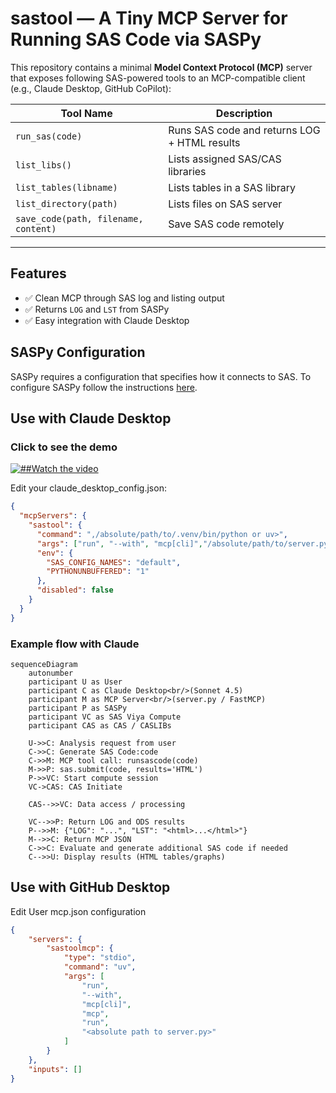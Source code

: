 # sastool — A Tiny MCP Server for Running SAS Code via SASPy

This repository contains a minimal **Model Context Protocol (MCP)** server that exposes following SAS-powered tools to an MCP-compatible client (e.g., Claude Desktop, GitHub CoPilot):

| Tool Name | Description |
|------------|-------------|
| `run_sas(code)` | Runs SAS code and returns LOG + HTML results |
| `list_libs()` | Lists assigned SAS/CAS libraries |
| `list_tables(libname)` | Lists tables in a SAS library |
| `list_directory(path)` | Lists files on SAS server | 
| `save_code(path, filename, content)` | Save SAS code remotely |

---
## Features

- ✅ Clean MCP through SAS log and listing output
- ✅ Returns `LOG` and `LST` from SASPy
- ✅ Easy integration with Claude Desktop

## SASPy Configuration
SASPy requires a configuration that specifies how it connects to SAS. To configure SASPy follow the instructions [here](https://sassoftware.github.io/saspy/configuration.html).

##  Use with Claude Desktop
### Click to see the demo
[![##Watch the video](https://lh3.googleusercontent.com/d/1WAwX4zkm_tZLN-MwNthcq3kJ57g72uPb=w600-h600)](https://www.loom.com/share/60200b5123604569b64f68519ed527de?sid=de6b7b35-a3a0-4540-8773-668c5c00a002)



Edit your claude_desktop_config.json:
```json
{
  "mcpServers": {
    "sastool": {
      "command": ",/absolute/path/to/.venv/bin/python or uv>",
      "args": ["run", "--with", "mcp[cli]","/absolute/path/to/server.py"],
      "env": {
        "SAS_CONFIG_NAMES": "default",
        "PYTHONUNBUFFERED": "1"
      },
      "disabled": false
    }
  }
}
```
### Example flow with Claude

```mermaid
sequenceDiagram
    autonumber
    participant U as User
    participant C as Claude Desktop<br/>(Sonnet 4.5)
    participant M as MCP Server<br/>(server.py / FastMCP)
    participant P as SASPy
    participant VC as SAS Viya Compute
    participant CAS as CAS / CASLIBs

    U->>C: Analysis request from user
    C->>C: Generate SAS Code:code
    C->>M: MCP tool call: runsascode(code)
    M->>P: sas.submit(code, results='HTML')
    P->>VC: Start compute session
    VC->CAS: CAS Initiate

    CAS-->>VC: Data access / processing

    VC-->>P: Return LOG and ODS results
    P-->>M: {"LOG": "...", "LST": "<html>...</html>"}
    M-->>C: Return MCP JSON
    C->>C: Evaluate and generate additional SAS code if needed
    C-->>U: Display results (HTML tables/graphs)
```
##  Use with GitHub Desktop
Edit User mcp.json configuration

```json
{
	"servers": {
		"sastoolmcp": {
			"type": "stdio",
			"command": "uv",
			"args": [
				"run",
				"--with",
				"mcp[cli]",
				"mcp",
				"run",
				"<absolute path to server.py>"				
			]
		}
	},
	"inputs": []
}
```

